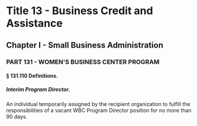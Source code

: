 
# Title 13 - Business Credit and Assistance
## Chapter I - Small Business Administration
### PART 131 - WOMEN'S BUSINESS CENTER PROGRAM
#### § 131.110 Definitions.
##### Interim Program Director.

An individual temporarily assigned by the recipient organization to fulfill the responsibilities of a vacant WBC Program Director position for no more than 90 days.
